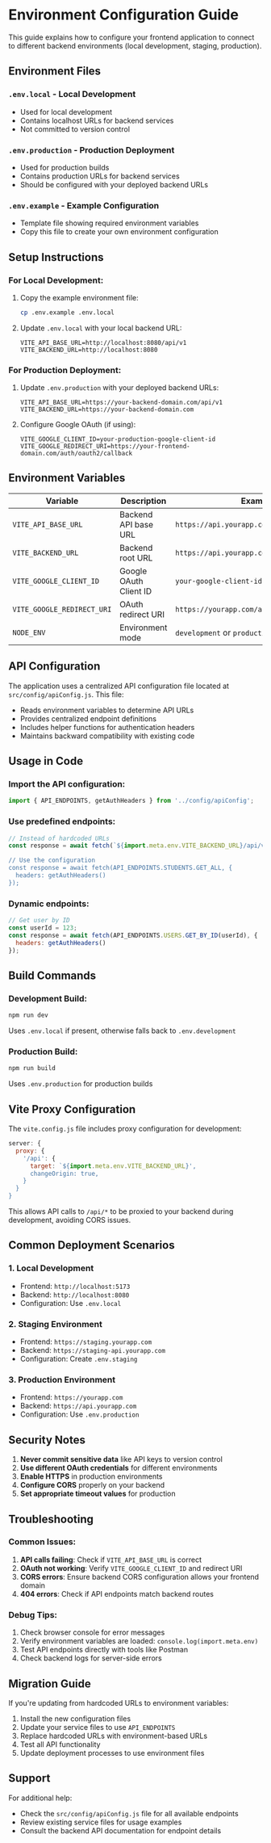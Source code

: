 # Environment Configuration Guide

This guide explains how to configure your frontend application to connect to different backend environments (local development, staging, production).

## Environment Files

### `.env.local` - Local Development
- Used for local development
- Contains localhost URLs for backend services
- Not committed to version control

### `.env.production` - Production Deployment
- Used for production builds
- Contains production URLs for backend services
- Should be configured with your deployed backend URLs

### `.env.example` - Example Configuration
- Template file showing required environment variables
- Copy this file to create your own environment configuration

## Setup Instructions

### For Local Development:

1. Copy the example environment file:
   ```bash
   cp .env.example .env.local
   ```

2. Update `.env.local` with your local backend URL:
   ```env
   VITE_API_BASE_URL=http://localhost:8080/api/v1
   VITE_BACKEND_URL=http://localhost:8080
   ```

### For Production Deployment:

1. Update `.env.production` with your deployed backend URLs:
   ```env
   VITE_API_BASE_URL=https://your-backend-domain.com/api/v1
   VITE_BACKEND_URL=https://your-backend-domain.com
   ```

2. Configure Google OAuth (if using):
   ```env
   VITE_GOOGLE_CLIENT_ID=your-production-google-client-id
   VITE_GOOGLE_REDIRECT_URI=https://your-frontend-domain.com/auth/oauth2/callback
   ```

## Environment Variables

| Variable | Description | Example |
|----------|-------------|---------|
| `VITE_API_BASE_URL` | Backend API base URL | `https://api.yourapp.com/api/v1` |
| `VITE_BACKEND_URL` | Backend root URL | `https://api.yourapp.com` |
| `VITE_GOOGLE_CLIENT_ID` | Google OAuth Client ID | `your-google-client-id` |
| `VITE_GOOGLE_REDIRECT_URI` | OAuth redirect URI | `https://yourapp.com/auth/oauth2/callback` |
| `NODE_ENV` | Environment mode | `development` or `production` |

## API Configuration

The application uses a centralized API configuration file located at `src/config/apiConfig.js`. This file:

- Reads environment variables to determine API URLs
- Provides centralized endpoint definitions
- Includes helper functions for authentication headers
- Maintains backward compatibility with existing code

## Usage in Code

### Import the API configuration:
```javascript
import { API_ENDPOINTS, getAuthHeaders } from '../config/apiConfig';
```

### Use predefined endpoints:
```javascript
// Instead of hardcoded URLs
const response = await fetch(`${import.meta.env.VITE_BACKEND_URL}/api/v1/students');

// Use the configuration
const response = await fetch(API_ENDPOINTS.STUDENTS.GET_ALL, {
  headers: getAuthHeaders()
});
```

### Dynamic endpoints:
```javascript
// Get user by ID
const userId = 123;
const response = await fetch(API_ENDPOINTS.USERS.GET_BY_ID(userId), {
  headers: getAuthHeaders()
});
```

## Build Commands

### Development Build:
```bash
npm run dev
```
Uses `.env.local` if present, otherwise falls back to `.env.development`

### Production Build:
```bash
npm run build
```
Uses `.env.production` for production builds

## Vite Proxy Configuration

The `vite.config.js` file includes proxy configuration for development:

```javascript
server: {
  proxy: {
    '/api': {
      target: `${import.meta.env.VITE_BACKEND_URL}',
      changeOrigin: true,
    }
  }
}
```

This allows API calls to `/api/*` to be proxied to your backend during development, avoiding CORS issues.

## Common Deployment Scenarios

### 1. Local Development
- Frontend: `http://localhost:5173`
- Backend: `http://localhost:8080`
- Configuration: Use `.env.local`

### 2. Staging Environment
- Frontend: `https://staging.yourapp.com`
- Backend: `https://staging-api.yourapp.com`
- Configuration: Create `.env.staging`

### 3. Production Environment
- Frontend: `https://yourapp.com`
- Backend: `https://api.yourapp.com`
- Configuration: Use `.env.production`

## Security Notes

1. **Never commit sensitive data** like API keys to version control
2. **Use different OAuth credentials** for different environments
3. **Enable HTTPS** in production environments
4. **Configure CORS** properly on your backend
5. **Set appropriate timeout values** for production

## Troubleshooting

### Common Issues:

1. **API calls failing**: Check if `VITE_API_BASE_URL` is correct
2. **OAuth not working**: Verify `VITE_GOOGLE_CLIENT_ID` and redirect URI
3. **CORS errors**: Ensure backend CORS configuration allows your frontend domain
4. **404 errors**: Check if API endpoints match backend routes

### Debug Tips:

1. Check browser console for error messages
2. Verify environment variables are loaded: `console.log(import.meta.env)`
3. Test API endpoints directly with tools like Postman
4. Check backend logs for server-side errors

## Migration Guide

If you're updating from hardcoded URLs to environment variables:

1. Install the new configuration files
2. Update your service files to use `API_ENDPOINTS`
3. Replace hardcoded URLs with environment-based URLs
4. Test all API functionality
5. Update deployment processes to use environment files

## Support

For additional help:
- Check the `src/config/apiConfig.js` file for all available endpoints
- Review existing service files for usage examples
- Consult the backend API documentation for endpoint details
